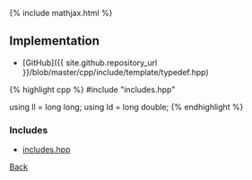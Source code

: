 {% include mathjax.html %}



## Implementation

- [GitHub]({{ site.github.repository_url }}/blob/master/cpp/include/template/typedef.hpp)

{% highlight cpp %}
#include "includes.hpp"

using ll = long long;
using ld = long double;
{% endhighlight %}

### Includes

- [includes.hpp](includes)

[Back](../..)
